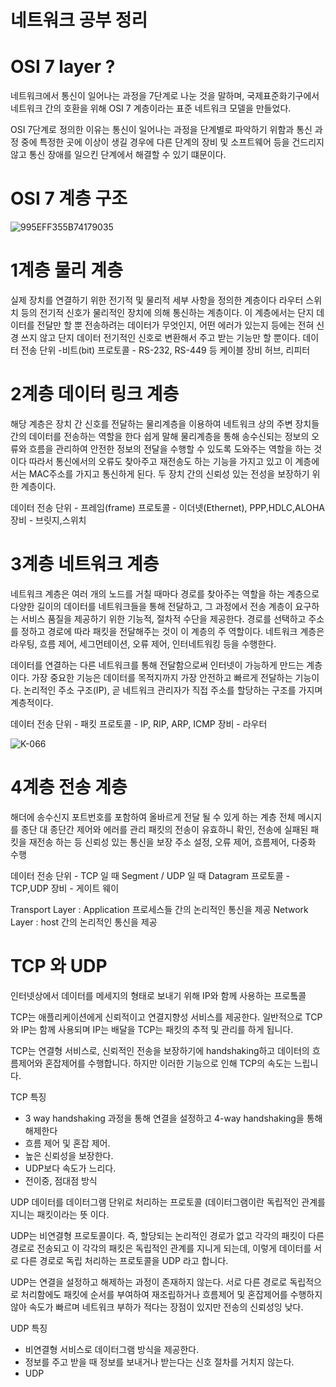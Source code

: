 # 네트워크 공부 정리

# OSI 7 layer ?
네트워크에서 통신이 일어나는 과정을 7단계로 나눈 것을 말하며, 국제표준화기구에서 네트워크 간의
호환을 위해 OSI 7 계층이라는 표준 네트워크 모델을 만들었다.

OSI 7단계로 정의한 이유는 통신이 일어나는 과정을 단계별로 파악하기 위함과 통신 과정 중에
특정한 곳에 이상이 생길 경우에 다른 단계의 장비 및 소프트웨어 등을 건드리지 않고 통신 장애를 일으킨 
단계에서 해결할 수 있기 떄문이다.


# OSI 7 계층 구조
![995EFF355B74179035](https://user-images.githubusercontent.com/108653023/180694057-78fad683-8c4d-428d-8ee2-198f24f50d00.jpg)

# 1계층 물리 계층
실제 장치를 연결하기 위한 전기적 및 물리적 세부 사항을 정의한 계층이다
라우터 스위치 등의 전기적 신호가 물리적인 장치에 의해 통신하는 계층이다.
이 계층에서는 단지 데이터를 전달만 할 뿐 전송하려는 데이터가 무엇인지, 어떤 에러가 있는지 등에는
전혀 신경 쓰지 않고 단지 데이터 전기적인 신호로 변환해서 주고 받는 기능만 할 뿐이다.
데이터 전송 단위 -비트(bit)
프로토콜 - RS-232, RS-449 등 케이블
장비 허브, 리피터

# 2계층 데이터 링크 계층
해당 계층은 장치 간 신호를 전달하는 물리계층을 이용하여 네트워크 상의 주변 장치들 간의
데이터를 전송하는 역할을 한다
쉽게 말해 물리계층을 통해 송수신되는 정보의 오류와 흐름을 관리하여 안전한 정보의 전달을 수행할
수 있도록 도와주는 역할을 하는 것이다
따라서 통신에서의 오류도 찾아주고 재전송도 하는 기능을 가지고 있고 이 계층에서는 MAC주소를 가지고
통신하게 된다.
두 장치 간의 신뢰성 있는 전성을 보장하기 위한 계층이다.

데이터 전송 단위 - 프레임(frame)
프로토콜 - 이더넷(Ethernet), PPP,HDLC,ALOHA
장비 - 브릿지,스위치

# 3계층 네트워크 계층
네트워크 계층은 여러 개의 노드를 거칠 때마다 경로를 찾아주는 역할을 하는 계층으로 다양한 길이의
데이터를 네트워크들을 통해 전달하고, 그 과정에서 전송 계층이 요구하는 서비스 품질을 제공하기
위한 기능적, 절차적 수단을 제공한다.
경로를 선택하고 주소를 정하고 경로에 따라 패킷을 전달해주는 것이 이 계층의 주 역할이다.
네트워크 계층은 라우팅, 흐름 제어, 세그먼테이션, 오류 제어, 인터네트워킹 등을 수행한다.

데이터를 연결하는 다른 네트워크를 통해 전달함으로써 인터넷이 가능하게 만드는 계층이다.
가장 중요한 기능은 데이터를 목적지까지 가장 안전하고 빠르게 전달하는 기능이다.
논리적인 주소 구조(IP), 곧 네트워크 관리자가 직접 주소를 할당하는 구조를 가지며 계층적이다.

데이터 전송 단위 - 패킷
프로토콜 - IP, RIP, ARP, ICMP
장비 - 라우터

![K-066](https://user-images.githubusercontent.com/108653023/181184824-c122da2a-9ad5-4f5a-9c56-a7c4ea3db104.png)


# 4계층 전송 계층
해더에 송수신지 포트번호를 포함하여 올바르게 전달 될 수 있게 하는 계층
전체 메시지를 종단 대 종단간 제어와 에러를 관리
패킷의 전송이 유효하니 확인, 전송에 실패된 패킷을 재전송 하는 등 신뢰성 있는 통신을 보장
주소 설정, 오류 제어, 흐름제어, 다중화 수행

데이터 전송 단위 - TCP 일 때 Segment / UDP 일 때 Datagram
프로토콜 - TCP,UDP
장비 - 게이트 웨이

Transport Layer : Application 프로세스들 간의 논리적인 통신을 제공
Network Layer : host 간의 논리적인 통신을 제공

# TCP 와 UDP
인터넷상에서 데이터를 메세지의 형태로 보내기 위해 IP와 함께 사용하는 프로톸콜

TCP는 애플리케이션에게 신뢰적이고 연결지향성 서비스를 제공한다. 일반적으로 TCP와 IP는
함께 사용되며 IP는 배달을 TCP는 패킷의 추적 및 관리를 하게 됩니다.

TCP는 연결형 서비스로, 신뢰적인 전송을 보장하기에 handshaking하고 데이터의 흐름제어와
혼잡제어를 수행합니다. 하지만 이러한 기능으로 인해 TCP의 속도는 느립니다.

TCP 특징
- 3 way handshaking 과정을 통해 연결을 설정하고 4-way handshaking을 통해 해제한다
- 흐름 제어 및 혼잡 제어.
- 높은 신뢰성을 보장한다.
- UDP보다 속도가 느리다.
- 전이중, 점대점 방식

UDP
데이터를 데이터그램 단위로 처리하는 프로토콜 (데이터그램이란 독립적인 관계를 지니는 패킷이라는 뜻 이다.

UDP는 비연결형 프로토콜이다. 즉, 할당되는 논리적인 경로가 없고 각각의 패킷이 다른 경로로 전송되고 이 각각의 패킷은 독립적인 관계를 지니게 되는데, 이렇게 데이터를 서로 다른 경로로 독립 처리하는 프로토콜을 UDP 라고 합니다.

UDP는 연결을 설정하고 해제하는 과정이 존재하지 않는다. 서로 다른 경로로 독립적으로 처리함에도 패킷에 순서를 부여하여 재조립하거나 흐름제어 및 혼잡제어를 수행하지 않아 속도가 빠르며 네트워크 부하가 적다는 장점이 있지만 전송의 신뢰성잉 낮다.

UDP 특징
- 비연결형 서비스로 데이터그램 방식을 제공한다.
- 정보를 주고 받을 때 정보를 보내거나 받는다는 신호 절차를 거치지 않는다.
- UDP






